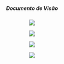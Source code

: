 <h5 align = "center">Documento de Visão</h5>

<p align="center">
  <img src="https://i.imgur.com/hApj7Hc.png" />
</p>

<p align="center">
  <img src="https://i.imgur.com/vw5pm7X.png" />
</p>

<p align="center">
  <img src="https://i.imgur.com/iOrYNmW.png" />
</p>

<p align="center">
  <img src="https://i.imgur.com/jvbwmKn.png" />
</p>
